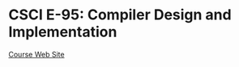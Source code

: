 # CSCI E-95: Compiler Design and Implementation

[Course Web Site](https://cscie95.dce.harvard.edu/fall2020/)
